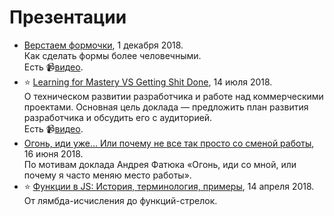 # Презентации
- [Верстаем формочки](ui-forms), 1 декабря 2018.<br>Как сделать формы более человечными.<br>Есть 📹[видео](https://youtu.be/bNvwxg-dd0U).
- ⭐️ [Learning for Mastery VS Getting Shit Done](learn-for-mastery), 14 июля 2018.<br>О техническом развитии разработчика и работе над коммерческими проектами. Основная цель доклада — предложить план развития разработчика и обсудить его с аудиторией.<br>Есть 📹[видео](https://youtu.be/i-ldltTn_44).
- [Огонь, иди уже... Или почему не все так просто со сменой работы](ogon), 16 июня 2018.<br>По мотивам доклада Андрея Фатюка «Огонь, иди со мной, или почему я часто меняю место работы».
- ⭐️ [Функции в JS: История, терминология, примеры](js-functions), 14 апреля 2018.<br>От лямбда-исчисления до функций-стрелок.